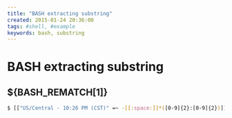 ```yaml
---
title: "BASH extracting substring"
created: 2015-01-24 20:36:00
tags: #shell, #example
keywords: bash, substring
---
```

# BASH extracting substring

## ${BASH_REMATCH\[1\]}

```bash
$ [["US/Central - 10:26 PM (CST)" =~ -[[:space:]]*([0-9]{2}:[0-9]{2})]] &&  echo ${BASH_REMATCH[1]}
```
